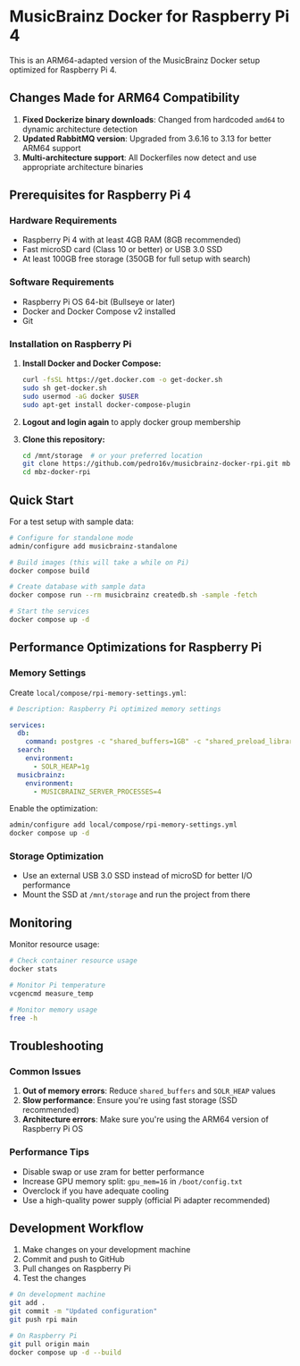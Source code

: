 # MusicBrainz Docker for Raspberry Pi 4

This is an ARM64-adapted version of the MusicBrainz Docker setup optimized for Raspberry Pi 4.

## Changes Made for ARM64 Compatibility

1. **Fixed Dockerize binary downloads**: Changed from hardcoded `amd64` to dynamic architecture detection
2. **Updated RabbitMQ version**: Upgraded from 3.6.16 to 3.13 for better ARM64 support
3. **Multi-architecture support**: All Dockerfiles now detect and use appropriate architecture binaries

## Prerequisites for Raspberry Pi 4

### Hardware Requirements
- Raspberry Pi 4 with at least 4GB RAM (8GB recommended)
- Fast microSD card (Class 10 or better) or USB 3.0 SSD
- At least 100GB free storage (350GB for full setup with search)

### Software Requirements
- Raspberry Pi OS 64-bit (Bullseye or later)
- Docker and Docker Compose v2 installed
- Git

### Installation on Raspberry Pi

1. **Install Docker and Docker Compose:**
   ```bash
   curl -fsSL https://get.docker.com -o get-docker.sh
   sudo sh get-docker.sh
   sudo usermod -aG docker $USER
   sudo apt-get install docker-compose-plugin
   ```

2. **Logout and login again** to apply docker group membership

3. **Clone this repository:**
   ```bash
   cd /mnt/storage  # or your preferred location
   git clone https://github.com/pedro16v/musicbrainz-docker-rpi.git mbz-docker-rpi
   cd mbz-docker-rpi
   ```

## Quick Start

For a test setup with sample data:

```bash
# Configure for standalone mode
admin/configure add musicbrainz-standalone

# Build images (this will take a while on Pi)
docker compose build

# Create database with sample data
docker compose run --rm musicbrainz createdb.sh -sample -fetch

# Start the services
docker compose up -d
```

## Performance Optimizations for Raspberry Pi

### Memory Settings
Create `local/compose/rpi-memory-settings.yml`:

```yaml
# Description: Raspberry Pi optimized memory settings

services:
  db:
    command: postgres -c "shared_buffers=1GB" -c "shared_preload_libraries=pg_amqp.so"
  search:
    environment:
      - SOLR_HEAP=1g
  musicbrainz:
    environment:
      - MUSICBRAINZ_SERVER_PROCESSES=4
```

Enable the optimization:
```bash
admin/configure add local/compose/rpi-memory-settings.yml
docker compose up -d
```

### Storage Optimization
- Use an external USB 3.0 SSD instead of microSD for better I/O performance
- Mount the SSD at `/mnt/storage` and run the project from there

## Monitoring

Monitor resource usage:
```bash
# Check container resource usage
docker stats

# Monitor Pi temperature
vcgencmd measure_temp

# Monitor memory usage
free -h
```

## Troubleshooting

### Common Issues

1. **Out of memory errors**: Reduce `shared_buffers` and `SOLR_HEAP` values
2. **Slow performance**: Ensure you're using fast storage (SSD recommended)
3. **Architecture errors**: Make sure you're using the ARM64 version of Raspberry Pi OS

### Performance Tips

- Disable swap or use zram for better performance
- Increase GPU memory split: `gpu_mem=16` in `/boot/config.txt`
- Overclock if you have adequate cooling
- Use a high-quality power supply (official Pi adapter recommended)

## Development Workflow

1. Make changes on your development machine
2. Commit and push to GitHub
3. Pull changes on Raspberry Pi
4. Test the changes

```bash
# On development machine
git add .
git commit -m "Updated configuration"
git push rpi main

# On Raspberry Pi
git pull origin main
docker compose up -d --build
```
